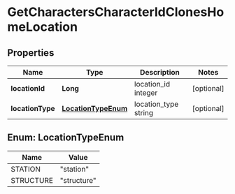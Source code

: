 
# GetCharactersCharacterIdClonesHomeLocation

## Properties
Name | Type | Description | Notes
------------ | ------------- | ------------- | -------------
**locationId** | **Long** | location_id integer |  [optional]
**locationType** | [**LocationTypeEnum**](#LocationTypeEnum) | location_type string |  [optional]


<a name="LocationTypeEnum"></a>
## Enum: LocationTypeEnum
Name | Value
---- | -----
STATION | &quot;station&quot;
STRUCTURE | &quot;structure&quot;



